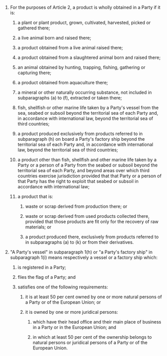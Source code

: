 1. For the purposes of Article 2, a product is wholly obtained in a Party if it is:

   1. a plant or plant product, grown, cultivated, harvested, picked or gathered there;

   2. a live animal born and raised there;

   3. a product obtained from a live animal raised there;

   4. a product obtained from a slaughtered animal born and raised there;

   5. an animal obtained by hunting, trapping, fishing, gathering or capturing there;

   6. a product obtained from aquaculture there;

   7. a mineral or other naturally occurring substance, not included in subparagraphs (a) to (f), extracted or taken there;

   8. fish, shellfish or other marine life taken by a Party's vessel from the sea, seabed or subsoil beyond the territorial sea of each Party and, in accordance with international law, beyond the territorial sea of third countries;

   9. a product produced exclusively from products referred to in subparagraph (h) on board a Party's factory ship beyond the territorial sea of each Party and, in accordance with international law, beyond the territorial sea of third countries;

   10. a product other than fish, shellfish and other marine life taken by a Party or a person of a Party from the seabed or subsoil beyond the territorial sea of each Party, and beyond areas over which third countries exercise jurisdiction provided that that Party or a person of that Party has the right to exploit that seabed or subsoil in accordance with international law;

   11. a product that is:

       1.  waste or scrap derived from production there; or

       2.  waste or scrap derived from used products collected there, provided that those products are fit only for the recovery of raw materials; or

       3.  a product produced there, exclusively from products referred to in subparagraphs (a) to (k) or from their derivatives.

2. "A Party's vessel" in subparagraph 1(h) or "a Party's factory ship" in subparagraph 1(i) means respectively a vessel or a factory ship which:

   1. is registered in a Party;

   2. flies the flag of a Party; and

   3. satisfies one of the following requirements:

      1. it is at least 50 per cent owned by one or more natural persons of a Party or of the European Union; or

      2. it is owned by one or more juridical persons:

         1. which have their head office and their main place of business in a Party or in the European Union; and

         2. in which at least 50 per cent of the ownership belongs to natural persons or juridical persons of a Party or of the European Union.
